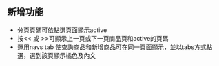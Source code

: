 ## 新增功能
* 分頁頁碼可依點選頁面顯示active
* 按<< 或 >>可顯示上一頁或下一頁商品頁和active的頁碼
* 運用navs tab 使查詢商品和新增商品可在同一頁面顯示，並以tabs方式點選，選到該頁顯示橘色及內文
